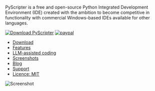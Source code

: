 PyScripter is a free and open-source  Python Integrated Development
Environment (IDE) created with the ambition to become competitive in
functionality with commercial Windows-based IDEs available for other
languages.

 [![Download PyScripter](https://img.shields.io/sourceforge/dt/pyscripter.svg)](https://sourceforge.net/projects/pyscripter/files/)
 [![paypal](https://img.shields.io/badge/Donate-PayPal-brightgreen.svg)](https://www.paypal.com/cgi-bin/webscr?cmd=_s-xclick&hosted_button_id=SX9B6G2GF5K4U)

* [Download](https://sourceforge.net/projects/pyscripter/files/)  
* [Features](https://github.com/pyscripter/pyscripter/wiki/Features)
* [LLM-assisted coding](https://github.com/pyscripter/pyscripter/wiki/LLM_Support)
* [Screenshots](https://github.com/pyscripter/pyscripter/wiki/Screenshots)
* [Blog](https://pyscripter.blogspot.com/)
* [Support](https://groups.google.com/forum/#!forum/pyscripter)
* [Licence: MIT](https://github.com/pyscripter/pyscripter/blob/master/LICENSE)

![Screenshot](https://raw.githubusercontent.com/wiki/pyscripter/pyscripter/images/PyScripter_main_window.png)

